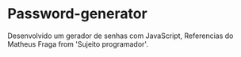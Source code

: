 # Password-generator
Desenvolvido um gerador de senhas com JavaScript, Referencias do Matheus Fraga from 'Sujeito programador'.
